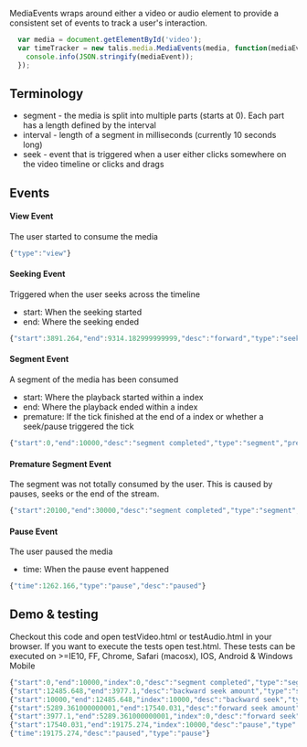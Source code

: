 MediaEvents wraps around either a video or audio element to provide a consistent set of events to track a user's interaction.

``` JavaScript
  var media = document.getElementById('video');
  var timeTracker = new talis.media.MediaEvents(media, function(mediaEvent) { 
    console.info(JSON.stringify(mediaEvent));
  });
```

## Terminology
* segment - the media is split into multiple parts (starts at 0). Each part has a length defined by the interval
* interval - length of a segment in milliseconds (currently 10 seconds long)
* seek - event that is triggered when a user either clicks somewhere on the video timeline or clicks and drags

## Events
#### View Event
The user started to consume the media
``` JavaScript
{"type":"view"}
```

#### Seeking Event
Triggered when the user seeks across the timeline
  * start: When the seeking started
  * end: Where the seeking ended
``` JavaScript
{"start":3891.264,"end":9314.182999999999,"desc":"forward","type":"seek"}
```

#### Segment Event
A segment of the media has been consumed
  * start: Where the playback started within a index
  * end: Where the playback ended within a index
  * premature: If the tick finished at the end of a index or whether a seek/pause triggered the tick
``` JavaScript
{"start":0,"end":10000,"desc":"segment completed","type":"segment","premature":false}
```

#### Premature Segment Event
The segment was not totally consumed by the user. This is caused by pauses, seeks or the end of the stream.
``` JavaScript
{"start":20100,"end":30000,"desc":"segment completed","type":"segment","premature":true}
```

#### Pause Event
The user paused the media
  * time: When the pause event happened
``` JavaScript
{"time":1262.166,"type":"pause","desc":"paused"}
```

## Demo & testing
Checkout this code and open testVideo.html or testAudio.html in your browser. If you want to execute the tests open test.html. These tests can be executed on >=IE10, FF, Chrome, Safari (macosx), IOS, Android & Windows Mobile

``` JavaScript
{"start":0,"end":10000,"index":0,"desc":"segment completed","type":"segment","premature":false}
{"start":12485.648,"end":3977.1,"desc":"backward seek amount","type":"seek","difference":8686.547999999999}
{"start":10000,"end":12485.648,"index":10000,"desc":"backward seek","type":"segment","premature":true,"difference":8686.547999999999}
{"start":5289.361000000001,"end":17540.031,"desc":"forward seek amount","type":"seek","difference":11948.669999999998}
{"start":3977.1,"end":5289.361000000001,"index":0,"desc":"forward seek","type":"segment","premature":true,"difference":11948.669999999998}
{"start":17540.031,"end":19175.274,"index":10000,"desc":"pause","type":"segment","premature":true}
{"time":19175.274,"desc":"paused","type":"pause"}
```
